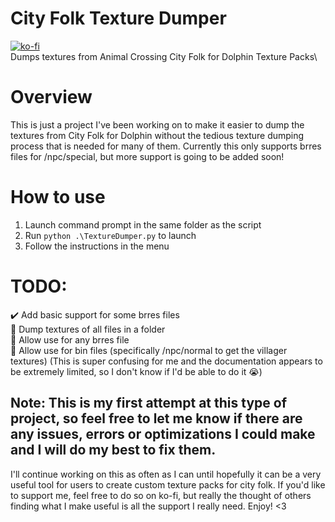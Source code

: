 # City Folk Texture Dumper
[![ko-fi](https://ko-fi.com/img/githubbutton_sm.svg)](https://ko-fi.com/M4M3W5Y93)\
 Dumps textures from Animal Crossing City Folk for Dolphin Texture Packs\

# Overview
This is just a project I've been working on to make it easier to dump the textures from City Folk for Dolphin without the tedious texture dumping process that is needed for many of them. Currently this only supports brres files for /npc/special, but more support is going to be added soon!
# How to use
1. Launch command prompt in the same folder as the script
2. Run `python .\TextureDumper.py` to launch
3. Follow the instructions in the menu

# TODO:
  ✔️ Add basic support for some brres files\
  🔲 Dump textures of all files in a folder\
  🔲 Allow use for any brres file\
  🔲 Allow use for bin files (specifically /npc/normal to get the villager textures) (This is super confusing for me and the documentation appears to be extremely limited, so I don't know if I'd be able to do it 😭)

## Note: This is my first attempt at this type of project, so feel free to let me know if there are any issues, errors or optimizations I could make and I will do my best to fix them.
I'll continue working on this as often as I can until hopefully it can be a very useful tool for users to create custom texture packs for city folk. If you'd like to support me, feel free to do so on ko-fi, but really the thought of others finding what I make useful is all the support I really need. Enjoy! <3
